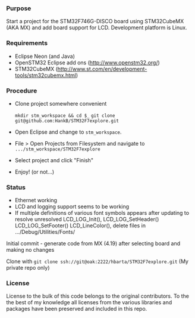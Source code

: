 ### Purpose ###
Start a project for the STM32F746G-DISCO board using STM32CubeMX (AKA MX) and
add board support for LCD. Development platform is Linux.

### Requirements ###
* Eclipse Neon (and Java)
* OpenSTM32 Eclipse add ons (http://www.openstm32.org/)
* STM32CubeMX (http://www.st.com/en/development-tools/stm32cubemx.html)

### Procedure ###
* Clone project somewhere convenient

  `mkdir stm_workspace && cd $_`
  `git clone git@github.com:HankB/STM32F7explore.git`
* Open Eclipse and change to `stm_workspace`.
* File > Open Projects from Filesystem and navigate to `.../stm_workspace/STM32F7explore`
* Select project and click "Finish"
* Enjoy! (or not...)

### Status ###
* Ethernet working
* LCD and logging support seems to be working
* If multiple definitions of various font symbols appears after updating to resolve 
  unresolved LCD_LOG_Init(), LCD_LOG_SetHeader() LCD_LOG_SetFooter() LCD_LineColor(), delete
  files in .../Debug/Utilities/Fonts/

Initial commit - generate code from MX (4.19) after selecting board and making no changes

Clone with `git clone ssh://git@oak:2222/hbarta/STM32F7explore.git` (My private repo only)

### License ###
License to the bulk of this code belongs to the original contributors. To the the best of my knowledge 
all licenses from the various libraries and packages have been preserved and included in this repo.
